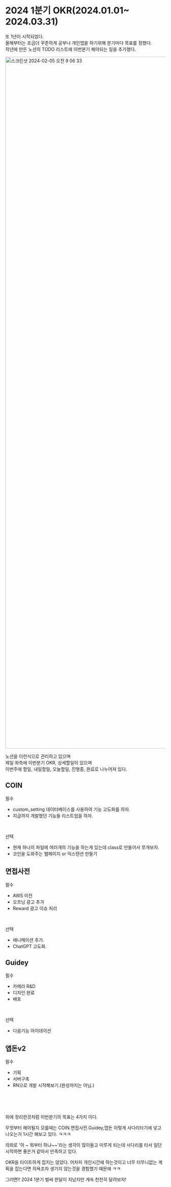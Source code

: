 # 2024 1분기 OKR(2024.01.01~ 2024.03.31)

또 1년이 시작되었다.  
올해부터는 조금더 꾸준하게 공부나 개인앱을 하기위해 분기마다 목표를 정했다.  
작년에 만든 노션의 TODO 리스트에 이번분기 해야되는 일을 추가했다.

<img width="2166" alt="스크린샷 2024-02-05 오전 9 06 33" src="https://github.com/brody424/TIL/assets/15370950/78118d36-5225-45a1-b870-b38effcef096">

노션을 이런식으로 관리하고 있으며   
제일 좌측에 이번분기 OKR, 상세할일이 있으며   
이번주에 할일, 내일할일, 오늘할일, 진행중, 완료로 나누어져 있다.


## COIN
필수  
- custom_setting 데이터베이스를 사용하여 기능 고도화를 하자.
- 지금까지 개발했던 기능들 리스트업을 하자.

<br/>

선택
- 현재 하나의 파일에 여러개의 기능을 하는게 있는데 class로 만들어서 쪼개보자.  
- 코인을 도와주는 웹페이지 or 익스텐션 만들기

## 면접사전
필수
- AWS 이전
- 오프닝 광고 추가
- Reward 광고 이슈 처리

<br/>

선택
- 애니메이션 추가.
- ChatGPT 고도화.

## Guidey
필수
- 카메라 R&D 
- 디자인 완료
- 배포

<br/>

선택
- 다음기능 아이데이션


## 앱돈v2
필수
- 기획
- 서버구축
- RN으로 개발 시작해보기.(완성까지는 아님.)

<br/>
<br/>
<br/>


위에 정리한것처럼 이번분기의 목표는 4가지 이다.  

무엇부터 해야될지 모를때는 COIN.면접사전.Guidey,앱돈 이렇게 사다리타기에 넣고 나오는거 1시간 해보고 있다. ㅋㅋㅋ  

의외로 '아 ~ 뭐부터 하냐~~'라는 생각이 많이들고 미루게 되는데 사다리를 타서 일단 시작하면 좋은거 같아서 만족하고 있다.    

OKR을 타이트하게 잡지는 않았다. 어차피 개인시간에 하는것이고 너무 터무니없는 계획을 잡는다면 의욕조차 생기지 않는것을 경험했기 때문에 ㅋㅋ  

그러면!! 2024 1분기 벌써 한달이 지났지만 계속 천천히 달려보자!
